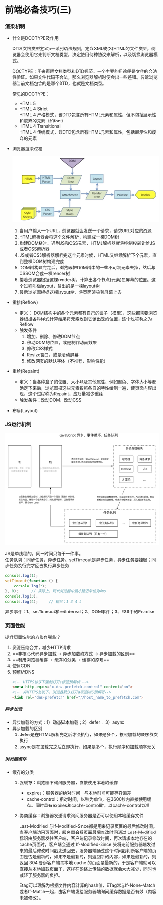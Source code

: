 # 前端必备技巧(三)

### 渲染机制

- 什么是DOCTYPE及作用

    DTD(文档类型定义):一系列语法规则，定义XML或(X)HTML的文件类型。浏览器会使用它来判断文档类型，决定使用何种协议来解析，以及切换浏览器模式。 
    
    DOCTYPE：用来声明文档类型和DTD规范，一个主要的用途便是文件的合法性验证。如果文件代码不合法，那么浏览器解析时便会出一些差错。告诉浏览器当前文档包含的是哪个DTD，也就是文档类型。
    
    常见的DOCTYPE：
    - HTML 5	 <!DOCTYPE html>
    - HTML 4 Strict  
        HTML 4 严格模式，该DTD包含所有HTML元素和属性，但不包括展示性和废弃的元素（如font）
    - HTML 4 Transitional    
        HTML 4 传统模式，该DTD包含所有HTML元素和属性，包括展示性和废弃的元素

- 浏览器渲染过程
    
    ![浏览器渲染过程](./imgs/浏览器渲染过程.png)
    
    1. 当用户输入一个URL，浏览器就会发送一个请求，请求URL对应的资源
    2. HTML解析器会将这个文件解析，构建成一棵DOM树
    3. 构建DOM树时，遇到JS和CSS元素，HTML解析器就将控制权转让给JS或者CSS解析器
    4. JS或者CSS解析器解析完这个元素时候，HTML又继续解析下个元素，直到整棵DOM树构建完成
    5. DOM树构建完之后，浏览器把DOM树中的一些不可视元素去掉，然后与CSSOM合成一棵render树
    6. 接着浏览器根据这棵render树，计算出各个节点(元素)在屏幕的位置。这个过程叫做layout，输出的是一棵layout树
    7. 最后浏览器根据这棵layout树，将页面渲染到屏幕上去

- 重排(Reflow)

    - 定义： DOM结构中的各个元素都有自己的盒子（模型），这些都需要浏览器根据各种样式计算结果将元素放到它该出现的位置，这个过程称之为Reflow
    - 触发条件
        1. 增加、删除、修改DOM节点
        2. 移动DOM的位置，或是制作动画效果
        3. 修改CSS样式
        4. Resize窗口，或是滚动屏幕
        5. 修改网页的默认字体（不推荐，影响性能）

- 重绘(Repaint)

    - 定义：当各种盒子的位置、大小以及其他属性，例如颜色、字体大小等都确定下来后，浏览器把这些元素按照各自的特性绘制一遍，使页面内容出现，这个过程称为Repaint，应尽量减少重绘
    - 触发条件：改动DOM、改动CSS

- 布局(Layout)

### JS运行机制

![js事件队列](./imgs/EventLoop.png)

JS是单线程的，同一时间只能干一件事。    
任务队列：同步任务，异步任务。setTimeout是异步任务，异步任务要挂起；同步任务执行完才回去执行异步任务
```JavaScript
console.log(1);
setTimeout(function () {
    console.log(2);
}, 0);      // 实际上，现代浏览器中最小延迟单位为4ms
console.log(3);
console.log(4);     // 输出：1 3 4 2
```

异步事件：1、setTimeout和setInterval；2、DOM事件；3、ES6中的Promise

### 页面性能

提升页面性能的方法有哪些？
1. 资源压缩合并，减少HTTP请求
2. ==非核心代码异步加载 -> 异步加载的方式 -> 异步加载的区别==
3. ==利用浏览器缓存 -> 缓存的分类 -> 缓存的原理==
4. 使用CDN
5. 预解析DNS
    ```HTML
    <!-- HTTPS协议下强制打开a标签预解析 -->
    <meta http-equiv="x-dns-prefetch-control" content="on">
    <!-- 非HTTPS协议下，浏览器默认打开a标签DNS预解析-->
    <link rel="dns-prefetch" href="//host_name_to_prefetch.com">
    ```
##### 异步加载

- 异步加载的方式：1）动态脚本加载；2）defer； 3）async
- 异步加载的区别
    1. defer是在HTML解析完之后才会执行，如果是多个，按照加载的顺序依次执行
    2. async是在加载完之后立即执行，如果是多个，执行顺序和加载顺序无关

##### 浏览器缓存

- 缓存的分类
    1. 强缓存：浏览器不询问服务器，直接使用本地的缓存
        - expires：服务器的绝对时间，与本地时间可能存在偏差
        - cache-control：相对时间，以秒为单位，在3600秒内直接使用缓存。同时具有expires和cache-control时，以cache-control为准
    2. 协商缓存：浏览器发送请求询问服务器是否可以使用本地缓存文件
    
        Last-Modified 与If-Modified-Since都是用来记录页面的最后修改时间。当客户端访问页面时，服务器会将页面最后修改时间通过 Last-Modified 标识由服务器发往客户端，客户端记录修改时间，再次请求本地存在的cache页面时，客户端会通过 If-Modified-Since 头将先前服务器端发过来的最后修改时间戳发送回去，服务器端通过这个时间戳判断客户端的页面是否是最新的，如果不是最新的，则返回新的内容，如果是最新的，则 返回 304 告诉客户端其本地 cache 的页面是最新的，于是客户端就可以直接从本地加载页面了，这样在网络上传输的数据就会大大减少，同时也减轻了服务器的负担。

        Etag可以理解为根据文件内容计算的hash值，ETag常与If-None-Match或者If-Match一起，由客户端发给服务器端询问缓存数据是否有效（内容未被修改）。
